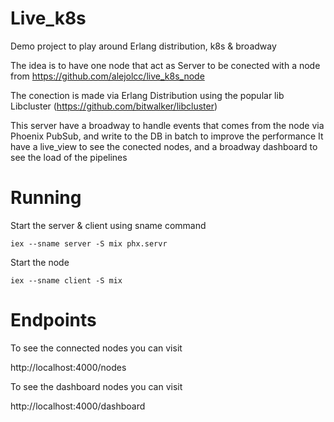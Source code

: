 # Live_k8s
Demo project to play around Erlang distribution, k8s & broadway

The idea is to have one node that act as Server to be conected with a node from 
https://github.com/alejolcc/live_k8s_node

The conection is made via Erlang Distribution using the popular lib Libcluster (https://github.com/bitwalker/libcluster)

This server have a broadway to handle events that comes from the node via Phoenix PubSub, and write to the DB in batch to improve the performance
It have a live_view to see the conected nodes, and a broadway dashboard to see the load of the pipelines

# Running

Start the server & client using sname command 
```
iex --sname server -S mix phx.servr
```
Start the node 
```
iex --sname client -S mix
```
# Endpoints

To see the connected nodes you can visit

http://localhost:4000/nodes

To see the dashboard nodes you can visit

http://localhost:4000/dashboard
